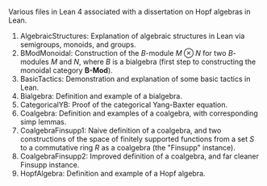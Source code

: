 Various files in Lean 4 associated with a dissertation on Hopf algebras in Lean. 

1. AlgebraicStructures: Explanation of algebraic structures in Lean via semigroups, monoids, and groups.
2. BModMonoidal: Construction of the $B$-module $M \otimes N$ for two $B$-modules $M$ and $N$, where $B$ is a bialgebra (first step to constructing the monoidal category $\textbf{B-Mod}$).  
3. BasicTactics: Demonstration and explanation of some basic tactics in Lean.
4. Bialgebra: Definition and example of a bialgebra.
5. CategoricalYB: Proof of the categorical Yang-Baxter equation.
6. Coalgebra: Definition and examples of a coalgebra, with corresponding simp lemmas.
7. CoalgebraFinsupp1: Naive definition of a coalgebra, and two constructions of the space of finitely supported functions from a set $S$ to a commutative ring $R$ as a coalgebra (the "Finsupp" instance).
8. CoalgebraFinsupp2: Improved definition of a coalgebra, and far cleaner Finsupp instance.
9. HopfAlgebra: Definition and example of a Hopf algebra. 
